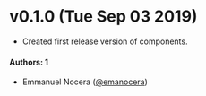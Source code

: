 # v0.1.0 (Tue Sep 03 2019)

- Created first release version of components.

#### Authors: 1
- Emmanuel Nocera ([@emanocera](https://github.com/emanocera))
